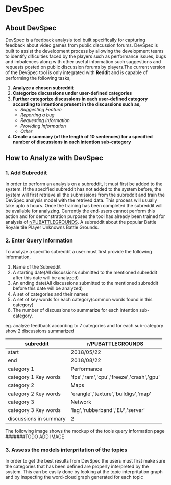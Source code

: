 # DevSpec
## About DevSpec
DevSpec is a feedback analysis tool built specifically for capturing feedback about video games from public discussion forums. DevSpec is built to assist the development process by allowing the development teams to identify dificulties faced by the players such as performance issues, bugs and imbalences along with other useful information such suggestions and requests posted on public discussion forums by players.The current version of the DevSpec tool is only integrated with **Reddit** and is capable of performing the following tasks,

1. **Analyze a chosen subreddit**
2. **Categorize discussions under user-defined categories**
3. **Further categorize discussions in each user-defined category according to intentions present in the discussions such as,**
   - *Suggesting Feature*
   - *Reporting a bug*
   - *Requesting Information*
   - *Providing Information*
   - *Other*
4. **Create a summary (of the length of 10 sentences) for a specified number of discussions in each intention sub-category**

## How to Analyze with DevSpec
### 1. Add Subreddit
In order to perform an analysis on a subreddit, It must first be added to the system. If the specified subreddit has not added to the system before, the system will first retrieve all the submissions from the subreddit and train the DevSpec analysis model with the retrived data. This process will usually take upto 5 hours. Once the training has been completed the subreddit will be available for analyzing. Currently the end-users cannot perform this action and for demonstration purposes the tool has already been trained for analysis of [r/PUBATTLEGROUNDS](https://www.reddit.com/r/PUBATTLEGROUNDS). A subreddit about the popular Battle Royale tile Player Unknowns Battle Grounds.

### 2. Enter Query Information
To analyze a specific subreddit a user must first provide the following information,
1. Name of the Subreddit
2. A starting date(All discussions submitted to the mentioned subreddit after this date will be analyzed)
3. An ending date(All discussions submitted to the mentioned subreddit before this date will be analyzed)
4. A set of categories and their names
5. A set of key words for each category(common words found in this category)
6. The number of discussions to summarize for each intention sub-category.

eg. analyze feedback according to 7 categories and for each sub-category show 2 discussions summarized 

| subreddit  | r/PUBATTLEGROUNDS |
| ------------- | ------------- |
| start  | 2018/05/22  |
| end  | 2018/08/22  |
| category 1  | Performance  |
| category 1 Key words  | 'fps','ram','cpu','freeze','crash','gpu' |
| category 2  | Maps  |
| category 2 Key words  | 'erangle','texture','buildigs','map' |
| category 3  | Network  |
| category 3 Key words  | 'lag','rubberband','EU','server' |
| discussions in summary  | 2 |

The following image shows the mockup of the tools query information page 
#######TODO ADD IMAGE

### 3. Assess the models interpritation of the topics
In order to get the best results from DevSpec the users must first make sure the categories that has been defined are properly interpreted by the system. This can be easily done by looking at the topic interpritation graph and by inspecting the word-cloud graph generated for each topic 


